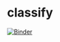 # classify
[![Binder](https://mybinder.org/badge_logo.svg)](https://mybinder.org/v2/gh/fenago/classify/HEAD)
